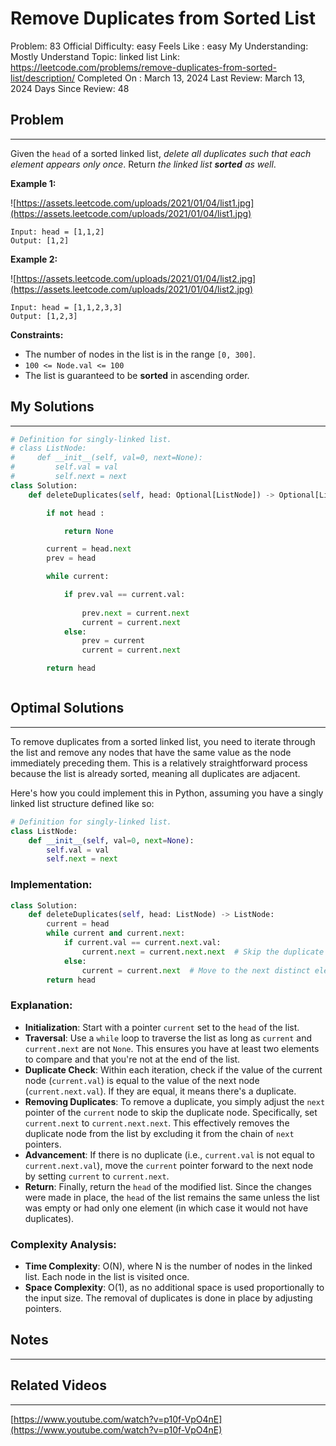 # Remove Duplicates from Sorted List

Problem: 83
Official Difficulty: easy
Feels Like : easy
My Understanding: Mostly Understand
Topic: linked list
Link: https://leetcode.com/problems/remove-duplicates-from-sorted-list/description/
Completed On : March 13, 2024
Last Review: March 13, 2024
Days Since Review: 48

## Problem

---

Given the `head` of a sorted linked list, *delete all duplicates such that each element appears only once*. Return *the linked list **sorted** as well*.

**Example 1:**

![https://assets.leetcode.com/uploads/2021/01/04/list1.jpg](https://assets.leetcode.com/uploads/2021/01/04/list1.jpg)

```
Input: head = [1,1,2]
Output: [1,2]

```

**Example 2:**

![https://assets.leetcode.com/uploads/2021/01/04/list2.jpg](https://assets.leetcode.com/uploads/2021/01/04/list2.jpg)

```
Input: head = [1,1,2,3,3]
Output: [1,2,3]

```

**Constraints:**

- The number of nodes in the list is in the range `[0, 300]`.
- `100 <= Node.val <= 100`
- The list is guaranteed to be **sorted** in ascending order.

## My Solutions

---

```python
# Definition for singly-linked list.
# class ListNode:
#     def __init__(self, val=0, next=None):
#         self.val = val
#         self.next = next
class Solution:
    def deleteDuplicates(self, head: Optional[ListNode]) -> Optional[ListNode]:

        if not head :

            return None

        current = head.next
        prev = head

        while current:

            if prev.val == current.val:
                
                prev.next = current.next
                current = current.next
            else:
                prev = current
                current = current.next

        return head

```

```python

```

## Optimal Solutions

---

To remove duplicates from a sorted linked list, you need to iterate through the list and remove any nodes that have the same value as the node immediately preceding them. This is a relatively straightforward process because the list is already sorted, meaning all duplicates are adjacent.

Here's how you could implement this in Python, assuming you have a singly linked list structure defined like so:

```python
# Definition for singly-linked list.
class ListNode:
    def __init__(self, val=0, next=None):
        self.val = val
        self.next = next
```

### Implementation:

```python
class Solution:
    def deleteDuplicates(self, head: ListNode) -> ListNode:
        current = head
        while current and current.next:
            if current.val == current.next.val:
                current.next = current.next.next  # Skip the duplicate
            else:
                current = current.next  # Move to the next distinct element
        return head
```

### Explanation:

- **Initialization**: Start with a pointer `current` set to the `head` of the list.
- **Traversal**: Use a `while` loop to traverse the list as long as `current` and `current.next` are not `None`. This ensures you have at least two elements to compare and that you're not at the end of the list.
- **Duplicate Check**: Within each iteration, check if the value of the current node (`current.val`) is equal to the value of the next node (`current.next.val`). If they are equal, it means there's a duplicate.
- **Removing Duplicates**: To remove a duplicate, you simply adjust the `next` pointer of the `current` node to skip the duplicate node. Specifically, set `current.next` to `current.next.next`. This effectively removes the duplicate node from the list by excluding it from the chain of `next` pointers.
- **Advancement**: If there is no duplicate (i.e., `current.val` is not equal to `current.next.val`), move the `current` pointer forward to the next node by setting `current` to `current.next`.
- **Return**: Finally, return the `head` of the modified list. Since the changes were made in place, the `head` of the list remains the same unless the list was empty or had only one element (in which case it would not have duplicates).

### Complexity Analysis:

- **Time Complexity**: O(N), where N is the number of nodes in the linked list. Each node in the list is visited once.
- **Space Complexity**: O(1), as no additional space is used proportionally to the input size. The removal of duplicates is done in place by adjusting pointers.

## Notes

---

 

## Related Videos

---

[https://www.youtube.com/watch?v=p10f-VpO4nE](https://www.youtube.com/watch?v=p10f-VpO4nE)